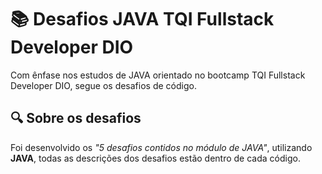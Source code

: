 # 📚 Desafios JAVA TQI Fullstack Developer DIO
Com ênfase nos estudos de JAVA orientado no bootcamp TQI Fullstack Developer DIO, segue os desafios de código.

## 🔍 Sobre os desafios
Foi desenvolvido os *"5 desafios contidos no módulo de JAVA"*, utilizando **JAVA**, todas as descrições dos desafios estão dentro de cada código.